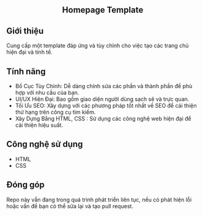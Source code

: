 <h2 style="text-align: center">
    Homepage Template<br>
</h2>
  

## Giới thiệu 

Cung cấp một template đáp ứng và tùy chỉnh cho việc tạo các trang chủ hiện đại và tinh tế.


## Tính năng

- Bố Cục Tùy Chỉnh: Dễ dàng chỉnh sửa các phần và thành phần để phù hợp với nhu cầu của bạn.
- UI/UX Hiện Đại: Bao gồm giao diện người dùng sạch sẽ và trực quan.
- Tối Ưu SEO: Xây dựng với các phương pháp tốt nhất về SEO để cải thiện thứ hạng trên công cụ tìm kiếm.
- Xây Dựng Bằng HTML, CSS : Sử dụng các công nghệ web hiện đại để cải thiện hiệu suất.

## Công nghệ sử dụng

- HTML
- CSS

## Đóng góp
Repo này vẫn đang trong quá trình phát triển liên tục, nếu có phát hiện lỗi hoặc vấn đề bạn có thể sửa lại và tạo pull request.

